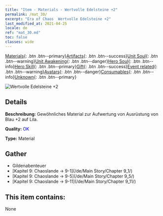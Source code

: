 ```yaml
---
title: "Item - Materials - Wertvolle Edelsteine +2"
permalink: /mat_30/
excerpt: "Era of Chaos  Wertvolle Edelsteine +2"
last_modified_at: 2021-04-25
locale: de
ref: "mat_30.md"
toc: false
classes: wide
---
```

 [Materials](/ItemsDE/){: .btn .btn--primary}[Artifacts](/ItemsDE/Artifacts/){: .btn .btn--success}[Unit Soul](/ItemsDE/UnitSoul/){: .btn .btn--warning}[Unit Awakening](/ItemsDE/UnitAwakening/){: .btn .btn--danger}[Hero Soul](/ItemsDE/HeroSoul/){: .btn .btn--info}[Hero Skill](/ItemsDE/HeroSkill/){: .btn .btn--primary}[Gift](/ItemsDE/Gift/){: .btn .btn--success}[Event related](/ItemsDE/Events/){: .btn .btn--warning}[Avatars](/ItemsDE/Avatars/){: .btn .btn--danger}[Consumables](/ItemsDE/Consumables/){: .btn .btn--info}[Unknown](/ItemsDE/Unknown/){: .btn .btn--primary}

 ![Wertvolle Edelsteine +2](/images/t/i_cailiao_baoshi1.png)

## Details
 **Beschreibung:** Gewöhnliches Material zur Aufwertung von Ausrüstung von Blau +2 auf Lila.

 **Quality:** <span style="color: #0000CD">OK</span>

 **Type:** Material

## Gather

*    Gildenabenteuer 
*    [Kapitel 9: Chaoslande -> 9-1](/de/Main Story/Chapter 9_1/) 
*    [Kapitel 9: Chaoslande -> 9-5](/de/Main Story/Chapter 9_5/) 
*    [Kapitel 9: Chaoslande -> 9-11](/de/Main Story/Chapter 9_11/) 

## This item contains:

  None

